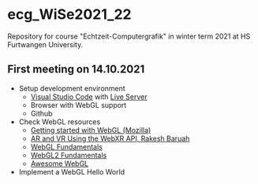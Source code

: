# ecg_WiSe2021_22
Repository for course "Echtzeit-Computergrafik" in winter term 2021 at HS Furtwangen University. 

## First meeting on 14.10.2021

- Setup development environment
  - [Visual Studio Code](https://code.visualstudio.com/) with [Live Server](https://marketplace.visualstudio.com/items?itemName=ritwickdey.LiveServer)
  - Browser with WebGL support
  - Github
- Check WebGL resources
  - [Getting started with WebGL (Mozilla)](https://developer.mozilla.org/en-US/docs/Web/API/WebGL_API/Tutorial/Getting_started_with_WebGL)
  - [AR and VR Using the WebXR API, Rakesh Baruah](https://link.springer.com/book/10.1007%2F978-1-4842-6318-1)
  - [WebGL Fundamentals](https://webglfundamentals.org/)
  - [WebGL2 Fundamentals](https://webgl2fundamentals.org/)
  - [Awesome WebGL](https://project-awesome.org/sjfricke/awesome-webgl)
- Implement a WebGL Hello World

